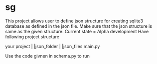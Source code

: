 # sg

This project allows user to define json structure for creating sqlite3 database as defined in the json file.
Make sure that the json structure is same as the given structure.
Current state = Alpha development
Have following project structure

your project
    |
    |json_folder
        |
        |json_files
    main.py 


Use the code givnen in schema.py to run
